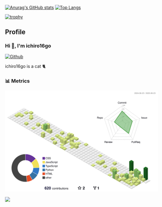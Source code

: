 [![Anurag's GitHub stats](https://github-readme-stats.vercel.app/api?username=ichiro16go&count_private=true&show_icons=true&theme=radical)](https://github.com/anuraghazra/github-readme-stats)
[![Top Langs](https://github-readme-stats.vercel.app/api/top-langs/?username=ichiro16go&layout=compact&theme=radical)](https://github.com/anuraghazra/github-readme-stats)


[![trophy](https://github-profile-trophy.vercel.app/?username=ichiro16go&theme=onedark)](https://github.com/ichiro16go/github-profile-trophy)


## Profile

### Hi 👋, I'm ichiro16go

[![Github](https://img.shields.io/github/followers/ichiro16go?label=Follow&style=social)](https://github.com/ichiro16go)

ichiro16go is a cat 🐈

### 📊 Metrics

![](https://raw.githubusercontent.com/ichiro16go/ichiro16go/main/profile-3d-contrib/profile-green-dual.svg)

![](https://raw.githubusercontent.com/ichiro16go/ichiro16go/main/metrics.plugin.isocalendar.fullyear.svg)

<!--
**ichiro16go/ichiro16go** is a ✨ _special_ ✨ repository because its `README.md` (this file) appears on your GitHub profile.

Here are some ideas to get you started:

- 🔭 I’m currently working on ...
- 🌱 I’m currently learning ...
- 👯 I’m looking to collaborate on ...
- 🤔 I’m looking for help with ...
- 💬 Ask me about ...
- 📫 How to reach me: ...
- 😄 Pronouns: ...
- ⚡ Fun fact: ...
-->
